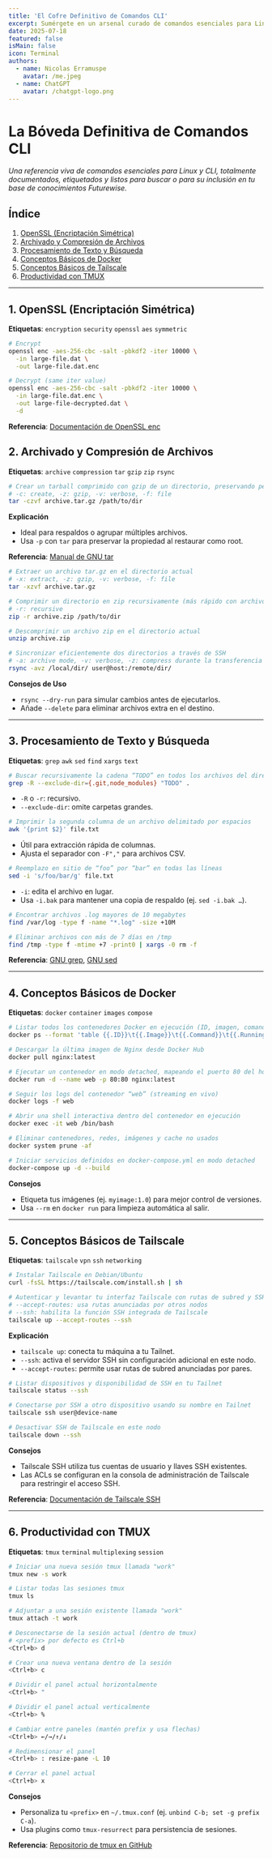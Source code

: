 ```yaml
---
title: 'El Cofre Definitivo de Comandos CLI'
excerpt: Sumérgete en un arsenal curado de comandos esenciales para Linux y MacOS, cada uno documentado, etiquetado y listo para potenciar tu flujo de trabajo, desde la encriptación con OpenSSL hasta la productividad con tmux.
date: 2025-07-18
featured: false
isMain: false
icon: Terminal
authors:
  - name: Nicolas Erramuspe
    avatar: /me.jpeg
  - name: ChatGPT
    avatar: /chatgpt-logo.png
---
```


# La Bóveda Definitiva de Comandos CLI

_Una referencia viva de comandos esenciales para Linux y CLI, totalmente documentados, etiquetados y listos para buscar o para su inclusión en tu base de conocimientos Futurewise._

## Índice

1. [OpenSSL (Encriptación Simétrica)](#1-openssl-encriptación-simétrica)
2. [Archivado y Compresión de Archivos](#2-archivado-y-compresión-de-archivos)
3. [Procesamiento de Texto y Búsqueda](#3-procesamiento-de-texto-y-búsqueda)
4. [Conceptos Básicos de Docker](#4-conceptos-básicos-de-docker)
5. [Conceptos Básicos de Tailscale](#5-conceptos-básicos-de-tailscale)
6. [Productividad con TMUX](#6-productividad-con-tmux)

---

## 1. OpenSSL (Encriptación Simétrica)

**Etiquetas**: `encryption` `security` `openssl` `aes` `symmetric`

```bash
# Encrypt
openssl enc -aes-256-cbc -salt -pbkdf2 -iter 10000 \
  -in large-file.dat \
  -out large-file.dat.enc

# Decrypt (same iter value)
openssl enc -aes-256-cbc -salt -pbkdf2 -iter 10000 \
  -in large-file.dat.enc \
  -out large-file-decrypted.dat \
  -d
```

**Referencia**: [Documentación de OpenSSL enc](https://www.openssl.org/docs/man1.1.1/man1/openssl-enc.html)

## 2. Archivado y Compresión de Archivos

**Etiquetas**: `archive` `compression` `tar` `gzip` `zip` `rsync`

```bash
# Crear un tarball comprimido con gzip de un directorio, preservando permisos y enlaces simbólicos
# -c: create, -z: gzip, -v: verbose, -f: file
tar -czvf archive.tar.gz /path/to/dir
```

**Explicación**

- Ideal para respaldos o agrupar múltiples archivos.
- Usa `-p` con `tar` para preservar la propiedad al restaurar como root.

**Referencia**: [Manual de GNU tar](https://www.gnu.org/software/tar/manual/)

```bash
# Extraer un archivo tar.gz en el directorio actual
# -x: extract, -z: gzip, -v: verbose, -f: file
tar -xzvf archive.tar.gz
```

```bash
# Comprimir un directorio en zip recursivamente (más rápido con archivos pequeños)
# -r: recursive
zip -r archive.zip /path/to/dir
```

```bash
# Descomprimir un archivo zip en el directorio actual
unzip archive.zip
```

```bash
# Sincronizar eficientemente dos directorios a través de SSH
# -a: archive mode, -v: verbose, -z: compress durante la transferencia
rsync -avz /local/dir/ user@host:/remote/dir/
```

**Consejos de Uso**

- `rsync --dry-run` para simular cambios antes de ejecutarlos.
- Añade `--delete` para eliminar archivos extra en el destino.

---

## 3. Procesamiento de Texto y Búsqueda

**Etiquetas**: `grep` `awk` `sed` `find` `xargs` `text`

```bash
# Buscar recursivamente la cadena “TODO” en todos los archivos del directorio actual, ignorando archivos binarios
grep -R --exclude-dir={.git,node_modules} "TODO" .
```

- `-R` o `-r`: recursivo.
- `--exclude-dir`: omite carpetas grandes.

```bash
# Imprimir la segunda columna de un archivo delimitado por espacios
awk '{print $2}' file.txt
```

- Útil para extracción rápida de columnas.
- Ajusta el separador con `-F","` para archivos CSV.

```bash
# Reemplazo en sitio de “foo” por “bar” en todas las líneas
sed -i 's/foo/bar/g' file.txt
```

- `-i`: edita el archivo en lugar.
- Usa `-i.bak` para mantener una copia de respaldo (ej. `sed -i.bak …`).

```bash
# Encontrar archivos .log mayores de 10 megabytes
find /var/log -type f -name "*.log" -size +10M
```

```bash
# Eliminar archivos con más de 7 días en /tmp
find /tmp -type f -mtime +7 -print0 | xargs -0 rm -f
```

**Referencia**: [GNU grep](https://www.gnu.org/software/grep/manual/), [GNU sed](https://www.gnu.org/software/sed/manual/)

---

## 4. Conceptos Básicos de Docker

**Etiquetas**: `docker` `container` `images` `compose`

```bash
# Listar todos los contenedores Docker en ejecución (ID, imagen, comando, tiempo activo)
docker ps --format 'table {{.ID}}\t{{.Image}}\t{{.Command}}\t{{.RunningFor}}'
```

```bash
# Descargar la última imagen de Nginx desde Docker Hub
docker pull nginx:latest
```

```bash
# Ejecutar un contenedor en modo detached, mapeando el puerto 80 del host al 80 del contenedor
docker run -d --name web -p 80:80 nginx:latest
```

```bash
# Seguir los logs del contenedor “web” (streaming en vivo)
docker logs -f web
```

```bash
# Abrir una shell interactiva dentro del contenedor en ejecución
docker exec -it web /bin/bash
```

```bash
# Eliminar contenedores, redes, imágenes y cache no usados
docker system prune -af
```

```bash
# Iniciar servicios definidos en docker-compose.yml en modo detached
docker-compose up -d --build
```

**Consejos**

- Etiqueta tus imágenes (ej. `myimage:1.0`) para mejor control de versiones.
- Usa `--rm` en `docker run` para limpieza automática al salir.

---

## 5. Conceptos Básicos de Tailscale

**Etiquetas**: `tailscale` `vpn` `ssh` `networking`

```bash
# Instalar Tailscale en Debian/Ubuntu
curl -fsSL https://tailscale.com/install.sh | sh

# Autenticar y levantar tu interfaz Tailscale con rutas de subred y SSH activados
# --accept-routes: usa rutas anunciadas por otros nodos
# --ssh: habilita la función SSH integrada de Tailscale
tailscale up --accept-routes --ssh
```

**Explicación**

- `tailscale up`: conecta tu máquina a tu Tailnet.
- `--ssh`: activa el servidor SSH sin configuración adicional en este nodo.
- `--accept-routes`: permite usar rutas de subred anunciadas por pares.

```bash
# Listar dispositivos y disponibilidad de SSH en tu Tailnet
tailscale status --ssh
```

```bash
# Conectarse por SSH a otro dispositivo usando su nombre en Tailnet
tailscale ssh user@device-name
```

```bash
# Desactivar SSH de Tailscale en este nodo
tailscale down --ssh
```

**Consejos**

- Tailscale SSH utiliza tus cuentas de usuario y llaves SSH existentes.
- Las ACLs se configuran en la consola de administración de Tailscale para restringir el acceso SSH.

**Referencia**: [Documentación de Tailscale SSH](https://tailscale.com/kb/ssh)

---

## 6. Productividad con TMUX

**Etiquetas**: `tmux` `terminal` `multiplexing` `session`

```bash
# Iniciar una nueva sesión tmux llamada "work"
tmux new -s work
```

```bash
# Listar todas las sesiones tmux
tmux ls
```

```bash
# Adjuntar a una sesión existente llamada "work"
tmux attach -t work
```

```bash
# Desconectarse de la sesión actual (dentro de tmux)
# <prefix> por defecto es Ctrl+b
<Ctrl+b> d
```

```bash
# Crear una nueva ventana dentro de la sesión
<Ctrl+b> c
```

```bash
# Dividir el panel actual horizontalmente
<Ctrl+b> "
```

```bash
# Dividir el panel actual verticalmente
<Ctrl+b> %
```

```bash
# Cambiar entre paneles (mantén prefix y usa flechas)
<Ctrl+b> ←/→/↑/↓
```

```bash
# Redimensionar el panel
<Ctrl+b> : resize-pane -L 10
```

```bash
# Cerrar el panel actual
<Ctrl+b> x
```

**Consejos**

- Personaliza tu `<prefix>` en `~/.tmux.conf` (ej. `unbind C-b; set -g prefix C-a`).
- Usa plugins como `tmux-resurrect` para persistencia de sesiones.

**Referencia**: [Repositorio de tmux en GitHub](https://github.com/tmux/tmux)
